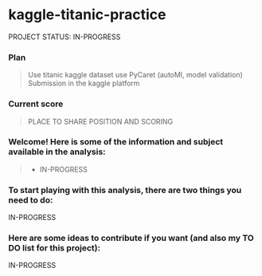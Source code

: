 # kaggle-titanic-practice
PROJECT STATUS: IN-PROGRESS

### Plan
> Use titanic kaggle dataset
> use PyCaret (autoMl, model validation)
> Submission in the kaggle platform

### Current score
> PLACE TO SHARE POSITION AND SCORING

### Welcome! Here is some of the information and subject available in the analysis:
> - IN-PROGRESS

### To start playing with this analysis, there are two things you need to do:
IN-PROGRESS

### Here are some ideas to contribute if you want (and also my TO DO list for this project):
IN-PROGRESS
